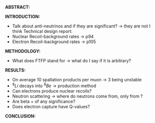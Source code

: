 **ABSTRACT:**


**INTRODUCTION:**
- Talk about anti-neutrinos and if they are significant? -> they are not I think
Technical design report:
- Nuclear Recoil-background rates -> p94 
- Electron Recoil-background rates -> p105 

**METHODOLOGY:**
- What does FTFP stand for -> what do I say if it is arbitrary?

**RESULTS:**
- On average 10 spallation products per muon -> 3 being unstable 
- $^8Li$  decays into $^8Be$ -> production method
- Can electrons produce nuclear recoils?
- Neutron scattering -> where do neutrons come from, only from ?
- Are beta + of any significance?
- Does electron capture have Q-values?

**CONCLUSION:**

